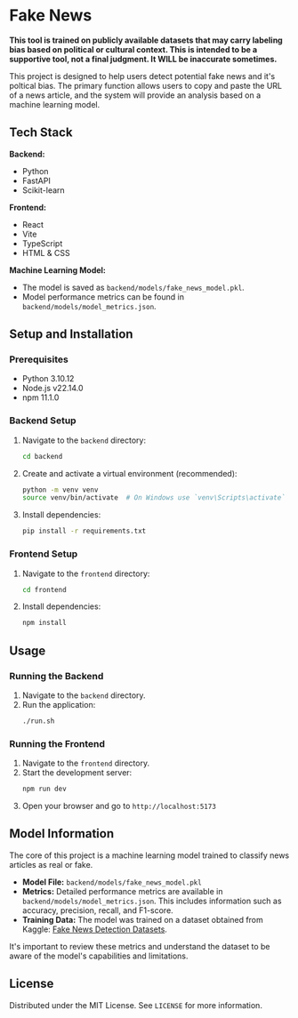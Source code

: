 # Fake News 

<Strong>This tool is trained on publicly available datasets that may carry labeling bias based on political or cultural context. This is intended to be a supportive tool, not a final judgment. It WILL be inaccurate sometimes.</Strong>

This project is designed to help users detect potential fake news and it's poltical bias. The primary function allows users to copy and paste the URL of a news article, and the system will provide an analysis based on a machine learning model. 


## Tech Stack

**Backend:**
*   Python
*   FastAPI 
*   Scikit-learn

**Frontend:**
*   React
*   Vite
*   TypeScript
*   HTML & CSS

**Machine Learning Model:**
*   The model is saved as `backend/models/fake_news_model.pkl`.
*   Model performance metrics can be found in `backend/models/model_metrics.json`.

## Setup and Installation

### Prerequisites
*   Python 3.10.12
*   Node.js v22.14.0
*   npm 11.1.0


### Backend Setup
1.  Navigate to the `backend` directory:
    ```bash
    cd backend
    ```
2.  Create and activate a virtual environment (recommended):
    ```bash
    python -m venv venv
    source venv/bin/activate  # On Windows use `venv\Scripts\activate`
    ```
3.  Install dependencies:
    ```bash
    pip install -r requirements.txt  
    ```

### Frontend Setup
1.  Navigate to the `frontend` directory:
    ```bash
    cd frontend
    ```
2.  Install dependencies:
    ```bash
    npm install
    ```

## Usage

### Running the Backend
1.  Navigate to the `backend` directory.
2.  Run the application:
    ```bash
    ./run.sh 
    ```

### Running the Frontend
1.  Navigate to the `frontend` directory.
2.  Start the development server:
    ```bash
    npm run dev
    ```
3.  Open your browser and go to `http://localhost:5173` 

## Model Information

The core of this project is a machine learning model trained to classify news articles as real or fake.
*   **Model File:** `backend/models/fake_news_model.pkl`
*   **Metrics:** Detailed performance metrics are available in `backend/models/model_metrics.json`. This includes information such as accuracy, precision, recall, and F1-score.
*   **Training Data:** The model was trained on a dataset obtained from Kaggle: [Fake News Detection Datasets](https://www.kaggle.com/datasets/emineyetm/fake-news-detection-datasets).


It's important to review these metrics and understand the dataset to be aware of the model's capabilities and limitations.

## License

Distributed under the MIT License. See `LICENSE` for more information.
